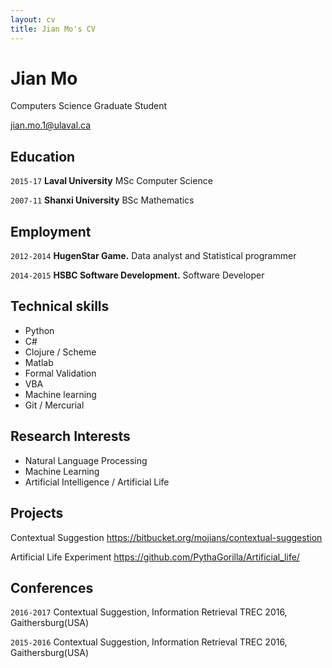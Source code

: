 ```yaml
---
layout: cv
title: Jian Mo's CV
---
```

# Jian Mo
Computers Science Graduate Student

<div id="webaddress">
<a href="mailto:jian.mo.1@ulaval.ca">jian.mo.1@ulaval.ca</a>
</div>



## Education

`2015-17`
__Laval University__ MSc Computer Science 

`2007-11`
__Shanxi University__ BSc Mathematics 

## Employment

`2012-2014` 
__HugenStar Game.__ Data analyst and Statistical programmer

`2014-2015` 
__HSBC Software Development.__ Software Developer 


## Technical skills

* Python
* C#
* Clojure / Scheme
* Matlab
* Formal Validation
* VBA
* Machine learning
* Git / Mercurial

## Research Interests
* Natural Language Processing
* Machine Learning
* Artificial Intelligence / Artificial Life


## Projects
Contextual Suggestion 
https://bitbucket.org/mojians/contextual-suggestion

Artificial Life Experiment
https://github.com/PythaGorilla/Artificial_life/

## Conferences
`2016-2017`
Contextual Suggestion, Information Retrieval TREC 2016, Gaithersburg(USA)

`2015-2016`
Contextual Suggestion, Information Retrieval TREC 2016, Gaithersburg(USA)

<!-- ### Footer

Last updated: May 2013 -->
